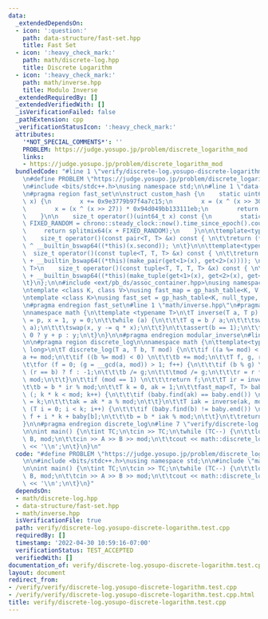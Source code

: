 ```yaml
---
data:
  _extendedDependsOn:
  - icon: ':question:'
    path: data-structure/fast-set.hpp
    title: Fast Set
  - icon: ':heavy_check_mark:'
    path: math/discrete-log.hpp
    title: Discrete Logarithm
  - icon: ':heavy_check_mark:'
    path: math/inverse.hpp
    title: Modulo Inverse
  _extendedRequiredBy: []
  _extendedVerifiedWith: []
  _isVerificationFailed: false
  _pathExtension: cpp
  _verificationStatusIcon: ':heavy_check_mark:'
  attributes:
    '*NOT_SPECIAL_COMMENTS*': ''
    PROBLEM: https://judge.yosupo.jp/problem/discrete_logarithm_mod
    links:
    - https://judge.yosupo.jp/problem/discrete_logarithm_mod
  bundledCode: "#line 1 \"verify/discrete-log.yosupo-discrete-logarithm.test.cpp\"\
    \n#define PROBLEM \"https://judge.yosupo.jp/problem/discrete_logarithm_mod\"\n\
    \n#include <bits/stdc++.h>\nusing namespace std;\n\n#line 1 \"data-structure/fast-set.hpp\"\
    \n#pragma region fast_set\n\nstruct custom_hash {\n    static uint64_t splitmix64(uint64_t\
    \ x) {\n        x += 0x9e3779b97f4a7c15;\n        x = (x ^ (x >> 30)) * 0xbf58476d1ce4e5b9;\n\
    \        x = (x ^ (x >> 27)) * 0x94d049bb133111eb;\n        return x ^ (x >> 31);\n\
    \    }\n\n    size_t operator()(uint64_t x) const {\n        static const uint64_t\
    \ FIXED_RANDOM = chrono::steady_clock::now().time_since_epoch().count();\n   \
    \     return splitmix64(x + FIXED_RANDOM);\n    }\n\n\ttemplate<typename T>\n\
    \    size_t operator()(const pair<T, T> &x) const { \n\t\treturn (*this)(x.first)\
    \ ^ __builtin_bswap64((*this)(x.second)); \n\t}\n\n\ttemplate<typename T>\n  \
    \  size_t operator()(const tuple<T, T, T> &x) const { \n\t\treturn (*this)(get<0>(x))\
    \ + __builtin_bswap64((*this)(make_pair(get<1>(x), get<2>(x)))); \n\t}\n\n\ttemplate<typename\
    \ T>\n    size_t operator()(const tuple<T, T, T, T> &x) const { \n\t\treturn (*this)(get<0>(x))\
    \ + __builtin_bswap64((*this)(make_tuple(get<1>(x), get<2>(x), get<3>(x)))); \n\
    \t}\n};\n\n#include <ext/pb_ds/assoc_container.hpp>\nusing namespace __gnu_pbds;\n\
    \ntemplate <class K, class V>\nusing fast_map = gp_hash_table<K, V, custom_hash>;\n\
    \ntemplate <class K>\nusing fast_set = gp_hash_table<K, null_type, custom_hash>;\n\
    \n#pragma endregion fast_set\n#line 1 \"math/inverse.hpp\"\n#pragma region modular_inverse\n\
    \nnamespace math {\n\ttemplate <typename T>\n\tT inverse(T a, T p) {\n\t\tT b\
    \ = p, x = 1, y = 0;\n\t\twhile (a) {\n\t\t\tT q = b / a;\n\t\t\tswap(a, b %=\
    \ a);\n\t\t\tswap(x, y -= q * x);\n\t\t}\n\t\tassert(b == 1);\n\t\treturn y <\
    \ 0 ? y + p : y;\n\t}\n}\n\n#pragma endregion modular_inverse\n#line 3 \"math/discrete-log.hpp\"\
    \n\n#pragma region discrete_log\n\nnamespace math {\n\ttemplate<typename T = long\
    \ long>\n\tT discrete_log(T a, T b, T mod) {\n\t\tif ((a %= mod) < 0) \n\t\t\t\
    a += mod;\n\t\tif ((b %= mod) < 0) \n\t\t\tb += mod;\n\t\tT f, g, r = 1 % mod;\n\
    \t\tfor (f = 0; (g = __gcd(a, mod)) > 1; f++) {\n\t\t\tif (b % g) \n\t\t\t\treturn\
    \ (r == b) ? f : -1;\n\t\t\tb /= g;\n\t\t\tmod /= g;\n\t\t\tr = r * (a / g) %\
    \ mod;\n\t\t}\n\t\tif (mod == 1) \n\t\t\treturn f;\n\t\tT ir = inverse(r, mod);\n\
    \t\tb = b * ir % mod;\n\t\tT k = 0, ak = 1;\n\t\tfast_map<T, T> baby;\n\t\tfor\
    \ (; k * k < mod; k++) {\n\t\t\tif (baby.find(ak) == baby.end()) \n\t\t\t\tbaby[ak]\
    \ = k;\n\t\t\tak = ak * a % mod;\n\t\t}\n\t\tT iak = inverse(ak, mod);\n\t\tfor\
    \ (T i = 0; i < k; i++) {\n\t\t\tif (baby.find(b) != baby.end()) \n\t\t\t\treturn\
    \ f + i * k + baby[b];\n\t\t\tb = b * iak % mod;\n\t\t}\n\t\treturn -1;\n\t}\n\
    }\n\n#pragma endregion discrete_log\n#line 7 \"verify/discrete-log.yosupo-discrete-logarithm.test.cpp\"\
    \n\nint main() {\n\tint TC;\n\tcin >> TC;\n\twhile (TC--) {\n\t\tlong long A,\
    \ B, mod;\n\t\tcin >> A >> B >> mod;\n\t\tcout << math::discrete_log(A, B, mod)\
    \ << '\\n';\n\t}\n}\n"
  code: "#define PROBLEM \"https://judge.yosupo.jp/problem/discrete_logarithm_mod\"\
    \n\n#include <bits/stdc++.h>\nusing namespace std;\n\n#include \"math/discrete-log.hpp\"\
    \n\nint main() {\n\tint TC;\n\tcin >> TC;\n\twhile (TC--) {\n\t\tlong long A,\
    \ B, mod;\n\t\tcin >> A >> B >> mod;\n\t\tcout << math::discrete_log(A, B, mod)\
    \ << '\\n';\n\t}\n}"
  dependsOn:
  - math/discrete-log.hpp
  - data-structure/fast-set.hpp
  - math/inverse.hpp
  isVerificationFile: true
  path: verify/discrete-log.yosupo-discrete-logarithm.test.cpp
  requiredBy: []
  timestamp: '2022-04-30 10:59:16-07:00'
  verificationStatus: TEST_ACCEPTED
  verifiedWith: []
documentation_of: verify/discrete-log.yosupo-discrete-logarithm.test.cpp
layout: document
redirect_from:
- /verify/verify/discrete-log.yosupo-discrete-logarithm.test.cpp
- /verify/verify/discrete-log.yosupo-discrete-logarithm.test.cpp.html
title: verify/discrete-log.yosupo-discrete-logarithm.test.cpp
---
```

